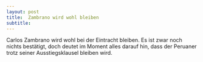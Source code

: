 ```yaml
---
layout: post
title:  Zambrano wird wohl bleiben
subtitle:  
---
```


Carlos Zambrano wird wohl bei der Eintracht bleiben. Es ist zwar noch nichts bestätigt, doch deutet im Moment alles darauf hin, dass der Peruaner trotz seiner Ausstiegsklausel bleiben wird. 



